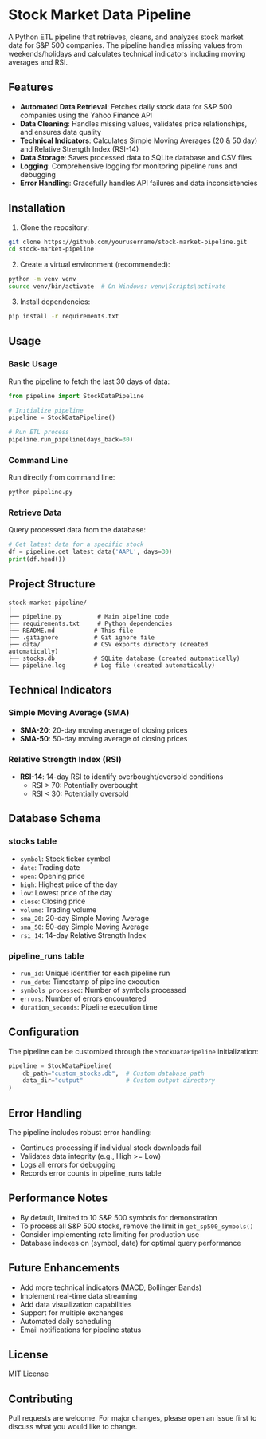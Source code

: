 # Stock Market Data Pipeline

A Python ETL pipeline that retrieves, cleans, and analyzes stock market data for S&P 500 companies. The pipeline handles missing values from weekends/holidays and calculates technical indicators including moving averages and RSI.

## Features

- **Automated Data Retrieval**: Fetches daily stock data for S&P 500 companies using the Yahoo Finance API
- **Data Cleaning**: Handles missing values, validates price relationships, and ensures data quality
- **Technical Indicators**: Calculates Simple Moving Averages (20 & 50 day) and Relative Strength Index (RSI-14)
- **Data Storage**: Saves processed data to SQLite database and CSV files
- **Logging**: Comprehensive logging for monitoring pipeline runs and debugging
- **Error Handling**: Gracefully handles API failures and data inconsistencies

## Installation

1. Clone the repository:
```bash
git clone https://github.com/yourusername/stock-market-pipeline.git
cd stock-market-pipeline
```

2. Create a virtual environment (recommended):
```bash
python -m venv venv
source venv/bin/activate  # On Windows: venv\Scripts\activate
```

3. Install dependencies:
```bash
pip install -r requirements.txt
```

## Usage

### Basic Usage

Run the pipeline to fetch the last 30 days of data:

```python
from pipeline import StockDataPipeline

# Initialize pipeline
pipeline = StockDataPipeline()

# Run ETL process
pipeline.run_pipeline(days_back=30)
```

### Command Line

Run directly from command line:

```bash
python pipeline.py
```

### Retrieve Data

Query processed data from the database:

```python
# Get latest data for a specific stock
df = pipeline.get_latest_data('AAPL', days=30)
print(df.head())
```

## Project Structure

```
stock-market-pipeline/
│
├── pipeline.py          # Main pipeline code
├── requirements.txt     # Python dependencies
├── README.md           # This file
├── .gitignore          # Git ignore file
├── data/               # CSV exports directory (created automatically)
├── stocks.db           # SQLite database (created automatically)
└── pipeline.log        # Log file (created automatically)
```

## Technical Indicators

### Simple Moving Average (SMA)
- **SMA-20**: 20-day moving average of closing prices
- **SMA-50**: 50-day moving average of closing prices

### Relative Strength Index (RSI)
- **RSI-14**: 14-day RSI to identify overbought/oversold conditions
  - RSI > 70: Potentially overbought
  - RSI < 30: Potentially oversold

## Database Schema

### stocks table
- `symbol`: Stock ticker symbol
- `date`: Trading date
- `open`: Opening price
- `high`: Highest price of the day
- `low`: Lowest price of the day
- `close`: Closing price
- `volume`: Trading volume
- `sma_20`: 20-day Simple Moving Average
- `sma_50`: 50-day Simple Moving Average
- `rsi_14`: 14-day Relative Strength Index

### pipeline_runs table
- `run_id`: Unique identifier for each pipeline run
- `run_date`: Timestamp of pipeline execution
- `symbols_processed`: Number of symbols processed
- `errors`: Number of errors encountered
- `duration_seconds`: Pipeline execution time

## Configuration

The pipeline can be customized through the `StockDataPipeline` initialization:

```python
pipeline = StockDataPipeline(
    db_path="custom_stocks.db",  # Custom database path
    data_dir="output"            # Custom output directory
)
```

## Error Handling

The pipeline includes robust error handling:
- Continues processing if individual stock downloads fail
- Validates data integrity (e.g., High >= Low)
- Logs all errors for debugging
- Records error counts in pipeline_runs table

## Performance Notes

- By default, limited to 10 S&P 500 symbols for demonstration
- To process all S&P 500 stocks, remove the limit in `get_sp500_symbols()`
- Consider implementing rate limiting for production use
- Database indexes on (symbol, date) for optimal query performance

## Future Enhancements

- Add more technical indicators (MACD, Bollinger Bands)
- Implement real-time data streaming
- Add data visualization capabilities
- Support for multiple exchanges
- Automated daily scheduling
- Email notifications for pipeline status

## License

MIT License

## Contributing

Pull requests are welcome. For major changes, please open an issue first to discuss what you would like to change.